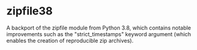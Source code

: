 # zipfile38
A backport of the zipfile module from Python 3.8, which contains notable improvements such as the "strict_timestamps" keyword argument (which enables the creation of reproducible zip archives).
